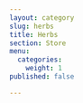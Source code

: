 ```yaml
---
layout: category
slug: herbs
title: Herbs
section: Store
menu:
  categories:
    weight: 1
published: false

---
```

